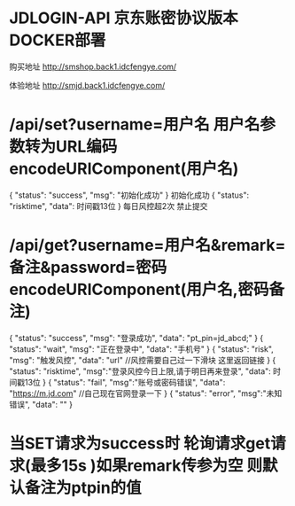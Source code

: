 # JDLOGIN-API 京东账密协议版本 DOCKER部署 
购买地址 http://smshop.back1.idcfengye.com/

体验地址 http://smjd.back1.idcfengye.com/

# /api/set?username=用户名  用户名参数转为URL编码  encodeURIComponent(用户名)
{
    "status": "success",
    "msg": "初始化成功"
}
初始化成功
{
    "status": "risktime",
    "data": 时间戳13位
}
每日风控超2次 禁止提交
# /api/get?username=用户名&remark=备注&password=密码  encodeURIComponent(用户名,密码备注)
{
    "status": "success",
    "msg": "登录成功",
    "data": "pt_pin=jd_abcd;"
}
{
    "status": "wait",
    "msg": "正在登录中",
    "data": "手机号"
}
{
    "status": "risk",
    "msg": "触发风控",
    "data": "url" //风控需要自己过一下滑块 这里返回链接
}
{
    "status": "risktime",
    "msg":"登录风控今日上限,请于明日再来登录",
    "data": 时间戳13位
}
{
    "status": "fail",
    "msg":"账号或密码错误",
    "data": "https://m.jd.com" //自己现在官网登录一下
}
{
    "status": "error",
    "msg":"未知错误",
    "data": "" 
}
# 当SET请求为success时 轮询请求get请求(最多15s )如果remark传参为空 则默认备注为ptpin的值
